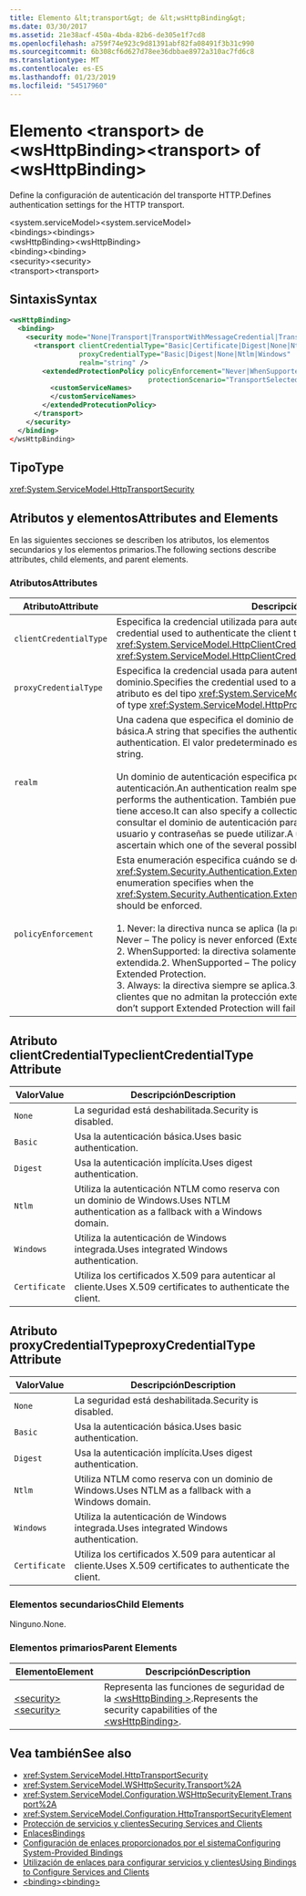 ```yaml
---
title: Elemento &lt;transport&gt; de &lt;wsHttpBinding&gt;
ms.date: 03/30/2017
ms.assetid: 21e38acf-450a-4bda-82b6-de305e1f7cd8
ms.openlocfilehash: a759f74e923c9d81391abf82fa08491f3b31c990
ms.sourcegitcommit: 6b308cf6d627d78ee36dbbae8972a310ac7fd6c8
ms.translationtype: MT
ms.contentlocale: es-ES
ms.lasthandoff: 01/23/2019
ms.locfileid: "54517960"
---
```

# <a name="lttransportgt-of-ltwshttpbindinggt"></a><span data-ttu-id="fa2d9-102">Elemento &lt;transport&gt; de &lt;wsHttpBinding&gt;</span><span class="sxs-lookup"><span data-stu-id="fa2d9-102">&lt;transport&gt; of &lt;wsHttpBinding&gt;</span></span>
<span data-ttu-id="fa2d9-103">Define la configuración de autenticación del transporte HTTP.</span><span class="sxs-lookup"><span data-stu-id="fa2d9-103">Defines authentication settings for the HTTP transport.</span></span>  
  
 <span data-ttu-id="fa2d9-104">\<system.serviceModel></span><span class="sxs-lookup"><span data-stu-id="fa2d9-104">\<system.serviceModel></span></span>  
<span data-ttu-id="fa2d9-105">\<bindings></span><span class="sxs-lookup"><span data-stu-id="fa2d9-105">\<bindings></span></span>  
<span data-ttu-id="fa2d9-106">\<wsHttpBinding></span><span class="sxs-lookup"><span data-stu-id="fa2d9-106">\<wsHttpBinding></span></span>  
<span data-ttu-id="fa2d9-107">\<binding></span><span class="sxs-lookup"><span data-stu-id="fa2d9-107">\<binding></span></span>  
<span data-ttu-id="fa2d9-108">\<security></span><span class="sxs-lookup"><span data-stu-id="fa2d9-108">\<security></span></span>  
<span data-ttu-id="fa2d9-109">\<transport></span><span class="sxs-lookup"><span data-stu-id="fa2d9-109">\<transport></span></span>  
  
## <a name="syntax"></a><span data-ttu-id="fa2d9-110">Sintaxis</span><span class="sxs-lookup"><span data-stu-id="fa2d9-110">Syntax</span></span>  
  
```xml  
<wsHttpBinding>
  <binding>
    <security mode="None|Transport|TransportWithMessageCredential|TransportCredentialOnly">
      <transport clientCredentialType="Basic|Certificate|Digest|None|Ntlm|Windows"
                 proxyCredentialType="Basic|Digest|None|Ntlm|Windows"
                 realm="string" />
        <extendedProtectionPolicy policyEnforcement="Never|WhenSupported|Always"
                                  protectionScenario="TransportSelected|TrustedProxy">
          <customServiceNames>
          </customServiceNames>
        </extendedProtecutionPolicy>
      </transport>
    </security>
  </binding>
</wsHttpBinding>
```  
  
## <a name="type"></a><span data-ttu-id="fa2d9-111">Tipo</span><span class="sxs-lookup"><span data-stu-id="fa2d9-111">Type</span></span>  
 <xref:System.ServiceModel.HttpTransportSecurity>  
  
## <a name="attributes-and-elements"></a><span data-ttu-id="fa2d9-112">Atributos y elementos</span><span class="sxs-lookup"><span data-stu-id="fa2d9-112">Attributes and Elements</span></span>  
 <span data-ttu-id="fa2d9-113">En las siguientes secciones se describen los atributos, los elementos secundarios y los elementos primarios.</span><span class="sxs-lookup"><span data-stu-id="fa2d9-113">The following sections describe attributes, child elements, and parent elements.</span></span>  
  
### <a name="attributes"></a><span data-ttu-id="fa2d9-114">Atributos</span><span class="sxs-lookup"><span data-stu-id="fa2d9-114">Attributes</span></span>  
  
|<span data-ttu-id="fa2d9-115">Atributo</span><span class="sxs-lookup"><span data-stu-id="fa2d9-115">Attribute</span></span>|<span data-ttu-id="fa2d9-116">Descripción</span><span class="sxs-lookup"><span data-stu-id="fa2d9-116">Description</span></span>|  
|---------------|-----------------|  
|`clientCredentialType`|<span data-ttu-id="fa2d9-117">Especifica la credencial utilizada para autenticar el cliente al servicio.</span><span class="sxs-lookup"><span data-stu-id="fa2d9-117">Specifies the credential used to authenticate the client to the service.</span></span> <span data-ttu-id="fa2d9-118">Este atributo es del tipo <xref:System.ServiceModel.HttpClientCredentialType>.</span><span class="sxs-lookup"><span data-stu-id="fa2d9-118">This attribute is of type <xref:System.ServiceModel.HttpClientCredentialType>.</span></span>|  
|`proxyCredentialType`|<span data-ttu-id="fa2d9-119">Especifica la credencial usada para autenticar al cliente en un proxy del dominio.</span><span class="sxs-lookup"><span data-stu-id="fa2d9-119">Specifies the credential used to authenticate the client to a domain proxy.</span></span> <span data-ttu-id="fa2d9-120">Este atributo es del tipo <xref:System.ServiceModel.HttpProxyCredentialType>.</span><span class="sxs-lookup"><span data-stu-id="fa2d9-120">This attribute is of type <xref:System.ServiceModel.HttpProxyCredentialType>.</span></span>|  
|`realm`|<span data-ttu-id="fa2d9-121">Una cadena que especifica el dominio de autenticación para autenticación implícita o básica.</span><span class="sxs-lookup"><span data-stu-id="fa2d9-121">A string that specifies the authentication realm for digest or basic authentication.</span></span> <span data-ttu-id="fa2d9-122">El valor predeterminado es una cadena vacía.</span><span class="sxs-lookup"><span data-stu-id="fa2d9-122">The default is an empty string.</span></span><br /><br /> <span data-ttu-id="fa2d9-123">Un dominio de autenticación especifica por lo menos el nombre del host que realiza la autenticación.</span><span class="sxs-lookup"><span data-stu-id="fa2d9-123">An authentication realm specifies at least the name of the host that performs the authentication.</span></span> <span data-ttu-id="fa2d9-124">También puede especificar una colección de usuarios que tiene acceso.</span><span class="sxs-lookup"><span data-stu-id="fa2d9-124">It can also specify a collection of users that has access.</span></span> <span data-ttu-id="fa2d9-125">Un usuario puede consultar el dominio de autenticación para determinar cuál de los posibles nombres de usuario y contraseñas se puede utilizar.</span><span class="sxs-lookup"><span data-stu-id="fa2d9-125">A user can query the authentication realm to ascertain which one of the several possible usernames and passwords can be used.</span></span>|  
|`policyEnforcement`|<span data-ttu-id="fa2d9-126">Esta enumeración especifica cuándo se debe aplicar <xref:System.Security.Authentication.ExtendedProtection.ExtendedProtectionPolicy>.</span><span class="sxs-lookup"><span data-stu-id="fa2d9-126">This enumeration specifies when the <xref:System.Security.Authentication.ExtendedProtection.ExtendedProtectionPolicy> should be enforced.</span></span><br /><br /> <span data-ttu-id="fa2d9-127">1.  Never: la directiva nunca se aplica (la protección extendida está deshabilitada).</span><span class="sxs-lookup"><span data-stu-id="fa2d9-127">1.  Never – The policy is never enforced (Extended Protection is disabled).</span></span><br /><span data-ttu-id="fa2d9-128">2.  WhenSupported: la directiva solamente se aplica si el cliente admite la protección extendida.</span><span class="sxs-lookup"><span data-stu-id="fa2d9-128">2.  WhenSupported – The policy is enforced only if the client supports Extended Protection.</span></span><br /><span data-ttu-id="fa2d9-129">3.  Always: la directiva siempre se aplica.</span><span class="sxs-lookup"><span data-stu-id="fa2d9-129">3.  Always – The policy is always enforced.</span></span> <span data-ttu-id="fa2d9-130">Los clientes que no admitan la protección extendida no podrán autenticarse.</span><span class="sxs-lookup"><span data-stu-id="fa2d9-130">Clients which don’t support Extended Protection will fail to authenticate.</span></span>|  
  
## <a name="clientcredentialtype-attribute"></a><span data-ttu-id="fa2d9-131">Atributo clientCredentialType</span><span class="sxs-lookup"><span data-stu-id="fa2d9-131">clientCredentialType Attribute</span></span>  
  
|<span data-ttu-id="fa2d9-132">Valor</span><span class="sxs-lookup"><span data-stu-id="fa2d9-132">Value</span></span>|<span data-ttu-id="fa2d9-133">Descripción</span><span class="sxs-lookup"><span data-stu-id="fa2d9-133">Description</span></span>|  
|-----------|-----------------|  
|`None`|<span data-ttu-id="fa2d9-134">La seguridad está deshabilitada.</span><span class="sxs-lookup"><span data-stu-id="fa2d9-134">Security is disabled.</span></span>|  
|`Basic`|<span data-ttu-id="fa2d9-135">Usa la autenticación básica.</span><span class="sxs-lookup"><span data-stu-id="fa2d9-135">Uses basic authentication.</span></span>|  
|`Digest`|<span data-ttu-id="fa2d9-136">Usa la autenticación implícita.</span><span class="sxs-lookup"><span data-stu-id="fa2d9-136">Uses digest authentication.</span></span>|  
|`Ntlm`|<span data-ttu-id="fa2d9-137">Utiliza la autenticación NTLM como reserva con un dominio de Windows.</span><span class="sxs-lookup"><span data-stu-id="fa2d9-137">Uses NTLM authentication as a fallback with a Windows domain.</span></span>|  
|`Windows`|<span data-ttu-id="fa2d9-138">Utiliza la autenticación de Windows integrada.</span><span class="sxs-lookup"><span data-stu-id="fa2d9-138">Uses integrated Windows authentication.</span></span>|  
|`Certificate`|<span data-ttu-id="fa2d9-139">Utiliza los certificados X.509 para autenticar al cliente.</span><span class="sxs-lookup"><span data-stu-id="fa2d9-139">Uses X.509 certificates to authenticate the client.</span></span>|  
  
## <a name="proxycredentialtype-attribute"></a><span data-ttu-id="fa2d9-140">Atributo proxyCredentialType</span><span class="sxs-lookup"><span data-stu-id="fa2d9-140">proxyCredentialType Attribute</span></span>  
  
|<span data-ttu-id="fa2d9-141">Valor</span><span class="sxs-lookup"><span data-stu-id="fa2d9-141">Value</span></span>|<span data-ttu-id="fa2d9-142">Descripción</span><span class="sxs-lookup"><span data-stu-id="fa2d9-142">Description</span></span>|  
|-----------|-----------------|  
|`None`|<span data-ttu-id="fa2d9-143">La seguridad está deshabilitada.</span><span class="sxs-lookup"><span data-stu-id="fa2d9-143">Security is disabled.</span></span>|  
|`Basic`|<span data-ttu-id="fa2d9-144">Usa la autenticación básica.</span><span class="sxs-lookup"><span data-stu-id="fa2d9-144">Uses basic authentication.</span></span>|  
|`Digest`|<span data-ttu-id="fa2d9-145">Usa la autenticación implícita.</span><span class="sxs-lookup"><span data-stu-id="fa2d9-145">Uses digest authentication.</span></span>|  
|`Ntlm`|<span data-ttu-id="fa2d9-146">Utiliza NTLM como reserva con un dominio de Windows.</span><span class="sxs-lookup"><span data-stu-id="fa2d9-146">Uses NTLM as a fallback with a Windows domain.</span></span>|  
|`Windows`|<span data-ttu-id="fa2d9-147">Utiliza la autenticación de Windows integrada.</span><span class="sxs-lookup"><span data-stu-id="fa2d9-147">Uses integrated Windows authentication.</span></span>|  
|`Certificate`|<span data-ttu-id="fa2d9-148">Utiliza los certificados X.509 para autenticar al cliente.</span><span class="sxs-lookup"><span data-stu-id="fa2d9-148">Uses X.509 certificates to authenticate the client.</span></span>|  
  
### <a name="child-elements"></a><span data-ttu-id="fa2d9-149">Elementos secundarios</span><span class="sxs-lookup"><span data-stu-id="fa2d9-149">Child Elements</span></span>  
 <span data-ttu-id="fa2d9-150">Ninguno.</span><span class="sxs-lookup"><span data-stu-id="fa2d9-150">None.</span></span>  
  
### <a name="parent-elements"></a><span data-ttu-id="fa2d9-151">Elementos primarios</span><span class="sxs-lookup"><span data-stu-id="fa2d9-151">Parent Elements</span></span>  
  
|<span data-ttu-id="fa2d9-152">Elemento</span><span class="sxs-lookup"><span data-stu-id="fa2d9-152">Element</span></span>|<span data-ttu-id="fa2d9-153">Descripción</span><span class="sxs-lookup"><span data-stu-id="fa2d9-153">Description</span></span>|  
|-------------|-----------------|  
|[<span data-ttu-id="fa2d9-154">\<security></span><span class="sxs-lookup"><span data-stu-id="fa2d9-154">\<security></span></span>](../../../../../docs/framework/configure-apps/file-schema/wcf/security-of-wshttpbinding.md)|<span data-ttu-id="fa2d9-155">Representa las funciones de seguridad de la [ \<wsHttpBinding >](../../../../../docs/framework/configure-apps/file-schema/wcf/wshttpbinding.md).</span><span class="sxs-lookup"><span data-stu-id="fa2d9-155">Represents the security capabilities of the [\<wsHttpBinding>](../../../../../docs/framework/configure-apps/file-schema/wcf/wshttpbinding.md).</span></span>|  
  
## <a name="see-also"></a><span data-ttu-id="fa2d9-156">Vea también</span><span class="sxs-lookup"><span data-stu-id="fa2d9-156">See also</span></span>
- <xref:System.ServiceModel.HttpTransportSecurity>
- <xref:System.ServiceModel.WSHttpSecurity.Transport%2A>
- <xref:System.ServiceModel.Configuration.WSHttpSecurityElement.Transport%2A>
- <xref:System.ServiceModel.Configuration.HttpTransportSecurityElement>
- [<span data-ttu-id="fa2d9-157">Protección de servicios y clientes</span><span class="sxs-lookup"><span data-stu-id="fa2d9-157">Securing Services and Clients</span></span>](../../../../../docs/framework/wcf/feature-details/securing-services-and-clients.md)
- [<span data-ttu-id="fa2d9-158">Enlaces</span><span class="sxs-lookup"><span data-stu-id="fa2d9-158">Bindings</span></span>](../../../../../docs/framework/wcf/bindings.md)
- [<span data-ttu-id="fa2d9-159">Configuración de enlaces proporcionados por el sistema</span><span class="sxs-lookup"><span data-stu-id="fa2d9-159">Configuring System-Provided Bindings</span></span>](../../../../../docs/framework/wcf/feature-details/configuring-system-provided-bindings.md)
- [<span data-ttu-id="fa2d9-160">Utilización de enlaces para configurar servicios y clientes</span><span class="sxs-lookup"><span data-stu-id="fa2d9-160">Using Bindings to Configure Services and Clients</span></span>](../../../../../docs/framework/wcf/using-bindings-to-configure-services-and-clients.md)
- [<span data-ttu-id="fa2d9-161">\<binding></span><span class="sxs-lookup"><span data-stu-id="fa2d9-161">\<binding></span></span>](../../../../../docs/framework/misc/binding.md)
